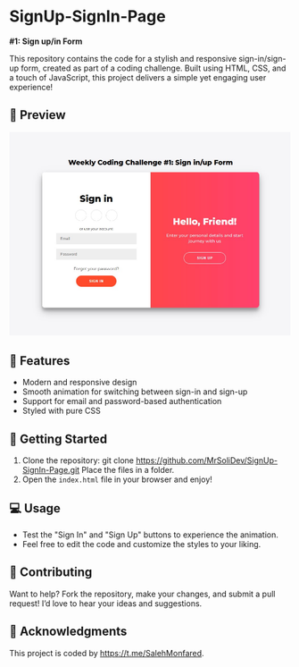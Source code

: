 # SignUp-SignIn-Page

**#1: Sign up/in Form**

This repository contains the code for a stylish and responsive sign-in/sign-up form, created as part of a coding challenge. Built using HTML, CSS, and a touch of JavaScript, this project delivers a simple yet engaging user experience!

## 📸 Preview
![Preview](preview.jpg)

## 🎯 Features
- Modern and responsive design
- Smooth animation for switching between sign-in and sign-up
- Support for email and password-based authentication
- Styled with pure CSS

## 🚀 Getting Started
1. Clone the repository:
git clone https://github.com/MrSoliDev/SignUp-SignIn-Page.git
Place the files in a folder.
3. Open the `index.html` file in your browser and enjoy!

## 💻 Usage
- Test the "Sign In" and "Sign Up" buttons to experience the animation.
- Feel free to edit the code and customize the styles to your liking.

## 🤝 Contributing
Want to help? Fork the repository, make your changes, and submit a pull request! I’d love to hear your ideas and suggestions.

## 🙌 Acknowledgments
This project is coded by https://t.me/SalehMonfared.
